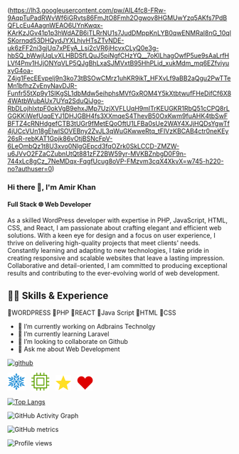 (https://lh3.googleusercontent.com/pw/AIL4fc8-FRw-9AqpTuPadRWvWf6iGRvts86FmJtO8Fmh2Ogwov8HGMUwYzq5AKfs7PdBQFLcEu4AagnWEAO6UYnKwqx-KArKzJGv41p1p3hWdAZB6iTLRrNU1s7JudDMppKnLYB0qwENMRaI8nG_10qlSKornqd53DHQydJYXLhjvHTsZTvNDE-uk6zFF2ni3gjUq7xPEyA_Lsi2cVR6jHcvxCLyQ0e3g-hbSQ_bWwjUqLvXLHBDSfLQuJ5piNgfCHzYQ__7oKlLhagOwfP5ue9sAaLrfHLVf4Pnv1HJjONYqVLP5QJgBhLxaSJMVxtB95HhPLid_xukMdm_mq6EZfviyuxyG4oa-Z4jg1FecEEvpelj9n3ko73tBSOwCMrz1uhKR9ikT_HFXvLf9aBB2aQgu2PwTTeMn1bfhzZvEnyNavDJR-Funfr55tXp9y1SIKgSL1dbMdw5eihphsMVfGxROM4Y5kXtbtwufFHeDifCf6X84WAtbWubAUx7UYq2SduQiJgo-RbDLojhIxtpF0okVgB9ehxJMp7UzjXVFLUqH9mlTrKEUGKR1RbQ51cCPQ8rLGGKKiWefUqqEYJ1DHJGBH4fs3XXmqeS4ThevB50OxKwm9fuAHK4tbSwFBFTZ4cRNHdgefCTB3tUGr9fMetEQoOftU1LFBa0sUe2WAY4XJjHQDsYgwTf4jUCcVUn18gElwISOVEBny2ZvJL3qWuGKwweRtq_tFIVzKBCAB4ctr0neKEy26sR-rebKAT1Gpjk86vOtjBSNcFpV-6LeOmbQz1t8U3xvo0NlgGEpcd3fqOZrk0SkLCCD-ZMZW-u6JVvO2FZaCZubnUtQt881zFZ2BW59yr-MVKBZnbgD0F9n-744xLc8gCz_7NeMDqx-FqgfUcug8oVP-FMzvm3cqX4XkvX=w745-h220-no?authuser=0)
### Hi there 👋, I'm Amir Khan
#### Full Stack 🌐 Web Developer
As a skilled WordPress developer with expertise in PHP, JavaScript, HTML, CSS, and React, I am passionate about crafting elegant and efficient web solutions. With a keen eye for design and a focus on user experience, I thrive on delivering high-quality projects that meet clients' needs. Constantly learning and adapting to new technologies, I take pride in creating responsive and scalable websites that leave a lasting impression. Collaborative and detail-oriented, I am committed to producing exceptional results and contributing to the ever-evolving world of web development.

## 👨‍🎓 Skills & Experience
💠WORDPRESS
💠PHP
💠REACT
💠Java Script
💠HTML
💠CSS

- 🔭 I’m currently working on Adbrains Technolgy 
- 🌱 I’m currently learning Laravel 
- 👯 I’m looking to collaborate on Github 
- 💬 Ask me about Web Development 


[<img src='https://cdn.jsdelivr.net/npm/simple-icons@3.0.1/icons/github.svg' alt='github' height='40'>](https://github.com/amiradbrains)  

<a href='https://archiveprogram.github.com/'><img src='https://raw.githubusercontent.com/acervenky/animated-github-badges/master/assets/acbadge.gif' width='40' height='40'></a> <a href='https://docs.github.com/en/developers'><img src='https://raw.githubusercontent.com/acervenky/animated-github-badges/master/assets/devbadge.gif' width='40' height='40'></a> <a href='https://stars.github.com/'><img src='https://raw.githubusercontent.com/acervenky/animated-github-badges/master/assets/starbadge.gif' width='35' height='35'></a> <a href='https://docs.github.com/en/github/supporting-the-open-source-community-with-github-sponsors'><img src='https://raw.githubusercontent.com/acervenky/animated-github-badges/master/assets/sponsorbadge.gif' width='35' height='35'></a> 

[![Top Langs](https://github-readme-stats.vercel.app/api/top-langs/?username=amiradbrains)](https://github.com/anuraghazra/github-readme-stats)

![GitHub Activity Graph](https://activity-graph.herokuapp.com/graph?username=amiradbrains)  

![GitHub metrics](https://metrics.lecoq.io/amiradbrains)  

![Profile views](https://gpvc.arturio.dev/amiradbrains)  
